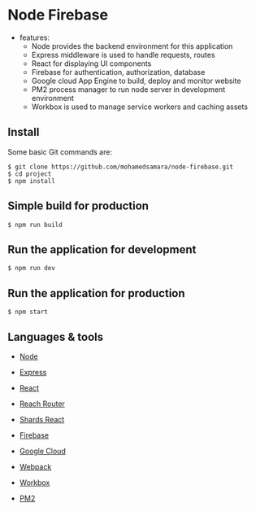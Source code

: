 # Node Firebase

* features:   
  * Node provides the backend environment for this application
  * Express middleware is used to handle requests, routes
  * React for displaying UI components
  * Firebase for authentication, authorization, database
  * Google cloud App Engine to build, deploy and monitor website
  * PM2 process manager to run node server in development environment
  * Workbox is used to manage service workers and caching assets
  

## Install

Some basic Git commands are:

```
$ git clone https://github.com/mohamedsamara/node-firebase.git
$ cd project
$ npm install
```

## Simple build for production

```
$ npm run build
```

## Run the application for development

```
$ npm run dev
```

## Run the application for production

```
$ npm start
```

## Languages & tools

- [Node](https://nodejs.org/en/)

- [Express](https://expressjs.com/)

- [React](https://reactjs.org/)

- [Reach Router](https://reach.tech/router/)

- [Shards React](https://designrevision.com/docs/shards-react/getting-started)

- [Firebase](https://firebase.google.com/)

- [Google Cloud](https://cloud.google.com/)

- [Webpack](https://webpack.js.org/)

- [Workbox](https://developers.google.com/web/tools/workbox)

- [PM2](https://pm2.keymetrics.io/)
